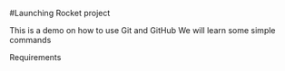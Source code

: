 #Launching Rocket project

This is a demo on how to use Git and GitHub
We will learn some simple commands


Requirements



